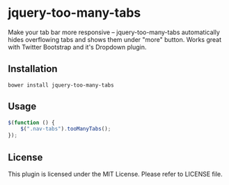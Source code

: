 jquery-too-many-tabs
====================

Make your tab bar more responsive – jquery-too-many-tabs automatically hides overflowing tabs and shows them under "more" button. Works great with Twitter Bootstrap and it's Dropdown plugin. 

## Installation

```shell
bower install jquery-too-many-tabs
```

## Usage

```javascript
$(function () {
    $(".nav-tabs").tooManyTabs();
});
```

## License

This plugin is licensed under the MIT License. Please refer to LICENSE file.
